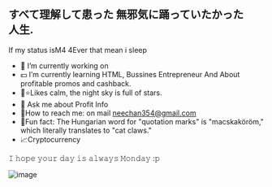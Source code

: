 すべて理解して患った
 無邪気に踊っていたかった　人生.
-----------------------
If my status isM4 4Ever that mean i sleep

- 🔭 I’m currently working on 
- 💵 I’m currently learning HTML, Bussines Entrepreneur And About profitable promos and cashback.
- 🌝⭐Likes calm, the night sky is full of stars.
- 🔎 Ask me about Profit Info
- 📨How to reach me: on mail neechan354@gmail.com
- 🔆Fun fact: The Hungarian word for "quotation marks" is "macskaköröm," which literally translates to "cat claws."
- 📈Cryptocurrency

𝙸 𝚑𝚘𝚙𝚎 𝚢𝚘𝚞𝚛 𝚍𝚊𝚢 𝚒𝚜 𝚊𝚕𝚠𝚊𝚢𝚜 𝙼𝚘𝚗𝚍𝚊𝚢 :𝚙

![image](https://user-images.githubusercontent.com/126551830/222945282-270bfc43-fe07-48e2-89b3-826027247293.png)
